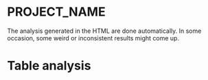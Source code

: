 # PROJECT_NAME

The analysis generated in the HTML are done automatically. In some occasion, some weird or inconsistent results might come up.

# Table analysis

